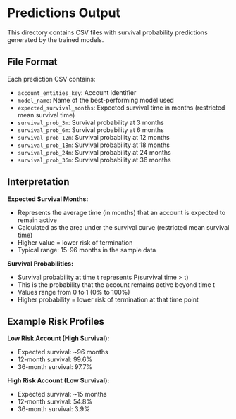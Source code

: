 # Predictions Output

This directory contains CSV files with survival probability predictions generated by the trained models.

## File Format

Each prediction CSV contains:
- `account_entities_key`: Account identifier
- `model_name`: Name of the best-performing model used
- `expected_survival_months`: Expected survival time in months (restricted mean survival time)
- `survival_prob_3m`: Survival probability at 3 months
- `survival_prob_6m`: Survival probability at 6 months
- `survival_prob_12m`: Survival probability at 12 months
- `survival_prob_18m`: Survival probability at 18 months
- `survival_prob_24m`: Survival probability at 24 months
- `survival_prob_36m`: Survival probability at 36 months

## Interpretation

**Expected Survival Months:**
- Represents the average time (in months) that an account is expected to remain active
- Calculated as the area under the survival curve (restricted mean survival time)
- Higher value = lower risk of termination
- Typical range: 15-96 months in the sample data

**Survival Probabilities:**
- Survival probability at time t represents P(survival time > t)
- This is the probability that the account remains active beyond time t
- Values range from 0 to 1 (0% to 100%)
- Higher probability = lower risk of termination at that time point

## Example Risk Profiles

**Low Risk Account (High Survival):**
- Expected survival: ~96 months
- 12-month survival: 99.6%
- 36-month survival: 97.7%

**High Risk Account (Low Survival):**
- Expected survival: ~15 months
- 12-month survival: 54.8%
- 36-month survival: 3.9%
